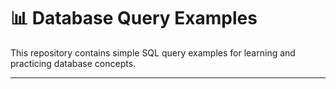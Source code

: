# 📊 Database Query Examples

This repository contains simple SQL query examples for learning and practicing database concepts.  

---
